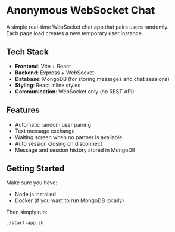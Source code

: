 # Anonymous WebSocket Chat

A simple real-time WebSocket chat app that pairs users randomly.  
Each page load creates a new temporary user instance.

## Tech Stack

- **Frontend**: Vite + React
- **Backend**: Express + WebSocket 
- **Database**: MongoDB (for storing messages and chat sessions)
- **Styling**: React inline styles 
- **Communication**: WebSocket only (no REST API)

## Features

- Automatic random user pairing
- Text message exchange
- Waiting screen when no partner is available
- Auto session closing on disconnect
- Message and session history stored in MongoDB

## Getting Started

Make sure you have:
- Node.js installed
- Docker (if you want to run MongoDB locally)

Then simply run:

```bash
./start-app.sh
